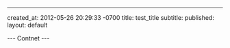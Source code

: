 ---
created_at: 2012-05-26 20:29:33 -0700
title: test_title
subtitle: 
published:
layout: default

--- Contnet ---


